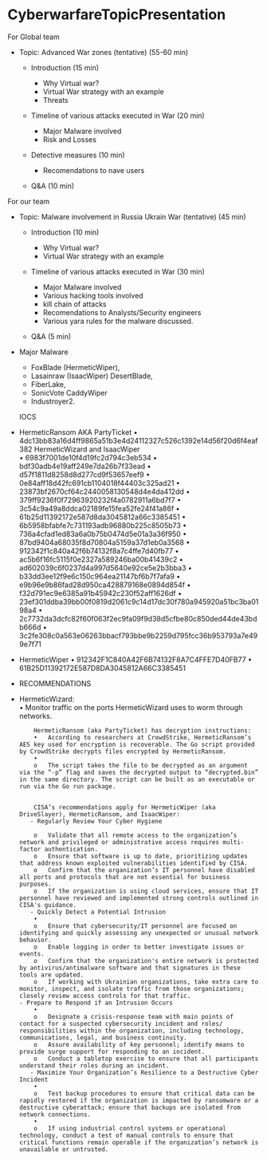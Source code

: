 # CyberwarfareTopicPresentation

For Global team
- Topic: Advanced War zones  (tentative) (55-60 min)

  - Introduction (15 min)
    - Why Virtual war?
    - Virtual War strategy with an example
    - Threats
    
  - Timeline of various attacks executed in War (20 min)
    - Major Malware involved
    - Risk and Losses
    
  - Detective measures (10 min)
    - Recomendations to nave users
  - Q&A (10 min)



For our team

- Topic: Malware involvement in Russia Ukrain War (tentative) (45 min)

  - Introduction (10 min)
    - Why Virtual war?
    - Virtual War strategy with an example
     
  - Timeline of various attacks executed in War (30 min)
    - Major Malware involved
    - Various hacking tools involved
    - kill chain of attacks
    - Recomendations to Analysts/Security engineers
    - Various yara rules for the malware discussed.
  - Q&A (5 min)


- Major Malware
  - FoxBlade (HermeticWiper), 
  - Lasainraw (IsaacWiper) DesertBlade, 
  - FiberLake, 
  - SonicVote CaddyWiper 
  - Industroyer2.
  
  
  
  IOCS
 - HermeticRansom AKA PartyTicket 
    •	4dc13bb83a16d4ff9865a51b3e4d24112327c526c1392e14d56f20d6f4eaf382 
    HermeticWizard and IsaacWiper  
    •	6983f7001de10f4d19fc2d794c3eb534 
    •	bdf30adb4e19aff249e7da26b7f33ead 
    •	d57f1811d8258d8d277cd9f53657eef9 
    •	0e84aff18d42fc691cb1104018f44403c325ad21 
    •	23873bf2670cf64c2440058130548d4e4da412dd 
    •	379ff9236f0f72963920232f4a0782911a6bd7f7 
    •	3c54c9a49a8ddca02189fe15fea52fe24f41a86f 
    •	61b25d11392172e587d8da3045812a66c3385451 
    •	6b5958bfabfe7c731193adb96880b225c8505b73 
    •	736a4cfad1ed83a6a0b75b0474d5e01a3a36f950 
    •	87bd9404a68035f8d70804a5159a37d1eb0a3568 
    •	912342f1c840a42f6b74132f8a7c4ffe7d40fb77 
    •	ac5b6f16fc5115f0e2327a589246ba00b41439c2 
    •	ad602039c6f0237d4a997d5640e92ce5e2b3bba3 
    •	b33dd3ee12f9e6c150c964ea21147bf6b7f7afa9 
    •	e9b96e9b86fad28d950ca428879168e0894d854f 
    •	f32d791ec9e6385a91b45942c230f52aff1626df 
    •	23ef301ddba39bb00f0819d2061c9c14d17dc30f780a945920a51bc3ba0198a4 
    •	2c7732da3dcfc82f60f063f2ec9fa09f9d38d5cfbe80c850ded44de43bdb666d 
    •	3c2fe308c0a563e06263bbacf793bbe9b2259d795fcc36b953793a7e499e7f71 
- HermeticWiper 
    •	912342F1C840A42F6B74132F8A7C4FFE7D40FB77 
    •	61B25D11392172E587D8DA3045812A66C3385451 
    
 - RECOMMENDATIONS
  - HermeticWizard:  
            •	Monitor traffic on the ports HermeticWizard uses to worm through networks. 

            HermeticRansom (aka PartyTicket) has decryption instructions: 
            •	According to researchers at CrowdStrike, HermeticRansom’s AES key used for encryption is recoverable. The Go script provided by CrowdStrike decrypts files encrypted by HermeticRansom.  
            •	
            o	The script takes the file to be decrypted as an argument via the “-p” flag and saves the decrypted output to “decrypted.bin” in the same directory. The script can be built as an executable or run via the Go run package.  


            CISA’s recommendations apply for HermeticWiper (aka DriveSlayer), HermeticRansom, and IsaacWiper: 
           - Regularly Review Your Cyber Hygiene 
            
            o	Validate that all remote access to the organization’s network and privileged or administrative access requires multi-factor authentication. 
            o	Ensure that software is up to date, prioritizing updates that address known exploited vulnerabilities identified by CISA. 
            o	Confirm that the organization’s IT personnel have disabled all ports and protocols that are not essential for business purposes. 
            o	If the organization is using cloud services, ensure that IT personnel have reviewed and implemented strong controls outlined in CISA's guidance. 
           - Quickly Detect a Potential Intrusion 
            •	
            o	Ensure that cybersecurity/IT personnel are focused on identifying and quickly assessing any unexpected or unusual network behavior. 
            o	Enable logging in order to better investigate issues or events. 
            o	Confirm that the organization's entire network is protected by antivirus/antimalware software and that signatures in these tools are updated. 
            o	If working with Ukrainian organizations, take extra care to monitor, inspect, and isolate traffic from those organizations; closely review access controls for that traffic. 
        - Prepare to Respond if an Intrusion Occurs 
            •	
            o	Designate a crisis-response team with main points of contact for a suspected cybersecurity incident and roles/ responsibilities within the organization, including technology, communications, legal, and business continuity. 
            o	Assure availability of key personnel; identify means to provide surge support for responding to an incident. 
            o	Conduct a tabletop exercise to ensure that all participants understand their roles during an incident. 
           - Maximize Your Organization’s Resilience to a Destructive Cyber Incident 
            •	
            o	Test backup procedures to ensure that critical data can be rapidly restored if the organization is impacted by ransomware or a destructive cyberattack; ensure that backups are isolated from network connections. 
            •	
            o	If using industrial control systems or operational technology, conduct a test of manual controls to ensure that critical functions remain operable if the organization’s network is unavailable or untrusted. 


